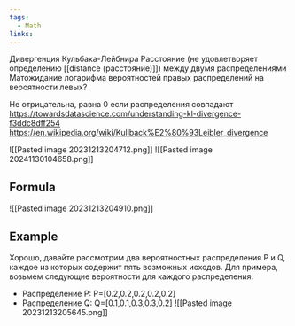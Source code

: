 ```yaml
---
tags:
  - Math
links:
---
```

Дивергенция Кульбака-Лейбнира
Расстояние (не удовлетворяет определению [[distance (расстояние)]]) между двумя распределениями
Матожидание логарифма вероятностей правых распределений на вероятности левых?

Не отрицательна, равна 0 если распределения совпадают
https://towardsdatascience.com/understanding-kl-divergence-f3ddc8dff254
https://en.wikipedia.org/wiki/Kullback%E2%80%93Leibler_divergence

![[Pasted image 20231213204712.png]]
![[Pasted image 20241130104658.png]]
## Formula

![[Pasted image 20231213204910.png]]


## Example
  
Хорошо, давайте рассмотрим два вероятностных распределения P и Q, каждое из которых содержит пять возможных исходов. Для примера, возьмем следующие вероятности для каждого распределения:
- Распределение P: P=[0.2,0.2,0.2,0.2,0.2]
- Распределение Q: Q=[0.1,0.1,0.3,0.3,0.2]
![[Pasted image 20231213205645.png]]